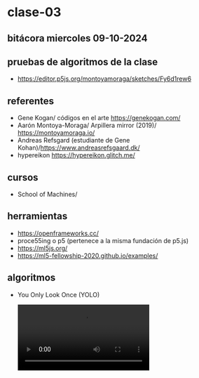 # clase-03
## bitácora miercoles 09-10-2024

## pruebas de algoritmos de la clase

* <https://editor.p5js.org/montoyamoraga/sketches/Fy6d1rew6> 

## referentes

* Gene Kogan/ códigos en el arte <https://genekogan.com/>
* Aarón Montoya-Moraga/ Arpillera mirror (2019)/ <https://montoyamoraga.io/>
* Andreas Refsgard (estudiante de Gene Kohan)/<https://www.andreasrefsgaard.dk/>
* hypereikon <https://hypereikon.glitch.me/>

## cursos

* School of Machines/

## herramientas

* <https://openframeworks.cc/>
* proce55ing o p5 (pertenece a la misma fundación de p5.js)
* <https://ml5js.org/>
* <https://ml5-fellowship-2020.github.io/examples/>
  
## algoritmos

* You Only Look Once (YOLO)

  ![video explicativo](./Recorder_09102024_103740.mp4) 

  
